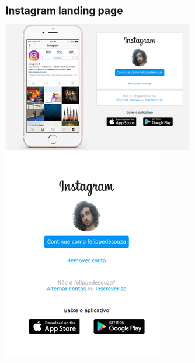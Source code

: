 # Instagram landing page

![](../screenshot/instagram-landing-page-1.png)
![](../screenshot/instagram-landing-page-2.png)
